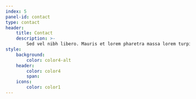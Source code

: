 ```yaml
---
index: 5
panel-id: contact
type: contact
header:
    title: Contact
    description: >-
        Sed vel nibh libero. Mauris et lorem pharetra massa lorem turpis congue pulvinar. Vivamus sed feugiat finibus. Duis amet bibendum amet sed. Duis mauris ex, dapibus sed ligula tempus volutpat magna etiam.
style:
    background:
        color: color4-alt
    header:
        color: color4
        span:
    icons:
        color: color1
---
```

